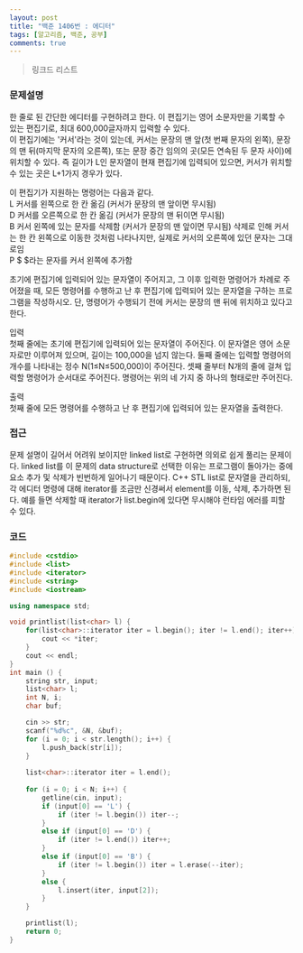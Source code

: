 ```yaml
---
layout: post
title: "백준 1406번 : 에디터"
tags: [알고리즘, 백준, 공부]
comments: true
---
```


> 링크드 리스트  

### 문제설명  
한 줄로 된 간단한 에디터를 구현하려고 한다. 이 편집기는 영어 소문자만을 기록할 수 있는 편집기로, 최대 600,000글자까지 입력할 수 있다.  
이 편집기에는 '커서'라는 것이 있는데, 커서는 문장의 맨 앞(첫 번째 문자의 왼쪽), 문장의 맨 뒤(마지막 문자의 오른쪽), 또는 문장 중간 임의의 곳(모든 연속된 두 문자 사이)에 위치할 수 있다. 즉 길이가 L인 문자열이 현재 편집기에 입력되어 있으면, 커서가 위치할 수 있는 곳은 L+1가지 경우가 있다.  

이 편집기가 지원하는 명령어는 다음과 같다.  
L	커서를 왼쪽으로 한 칸 옮김 (커서가 문장의 맨 앞이면 무시됨)  
D	커서를 오른쪽으로 한 칸 옮김 (커서가 문장의 맨 뒤이면 무시됨)  
B	커서 왼쪽에 있는 문자를 삭제함 (커서가 문장의 맨 앞이면 무시됨) 삭제로 인해 커서는 한 칸 왼쪽으로 이동한 것처럼 나타나지만, 실제로 커서의 오른쪽에 있던 문자는 그대로임  
P $	$라는 문자를 커서 왼쪽에 추가함  

초기에 편집기에 입력되어 있는 문자열이 주어지고, 그 이후 입력한 명령어가 차례로 주어졌을 때, 모든 명령어를 수행하고 난 후 편집기에 입력되어 있는 문자열을 구하는 프로그램을 작성하시오. 단, 명령어가 수행되기 전에 커서는 문장의 맨 뒤에 위치하고 있다고 한다.  

입력  
첫째 줄에는 초기에 편집기에 입력되어 있는 문자열이 주어진다. 이 문자열은 영어 소문자로만 이루어져 있으며, 길이는 100,000을 넘지 않는다. 둘째 줄에는 입력할 명령어의 개수를 나타내는 정수 N(1≤N≤500,000)이 주어진다. 셋째 줄부터 N개의 줄에 걸쳐 입력할 명령어가 순서대로 주어진다. 명령어는 위의 네 가지 중 하나의 형태로만 주어진다.  

출력  
첫째 줄에 모든 명령어를 수행하고 난 후 편집기에 입력되어 있는 문자열을 출력한다.  

### 접근  
문제 설명이 길어서 어려워 보이지만 linked list로 구현하면 의외로 쉽게 풀리는 문제이다. linked list를 이 문제의 data structure로 선택한 이유는 프로그램이 돌아가는 중에 요소 추가 및 삭제가 빈번하게 일어나기 때문이다. C++ STL list로 문자열을 관리하되, 각 에디터 명령에 대해 iterator를 조금만 신경써서 element를 이동, 삭제, 추가하면 된다.  예를 들면 삭제할 때 iterator가 list.begin에 있다면 무시해야 런타임 에러를 피할 수 있다.  

### 코드  
~~~c++
#include <cstdio>
#include <list>
#include <iterator>
#include <string>
#include <iostream>

using namespace std;

void printlist(list<char> l) {
    for(list<char>::iterator iter = l.begin(); iter != l.end(); iter++) {
        cout << *iter;
    }
    cout << endl;
}
int main () {
    string str, input;
    list<char> l;
    int N, i;
    char buf;

    cin >> str;
    scanf("%d%c", &N, &buf);
    for (i = 0; i < str.length(); i++) {
        l.push_back(str[i]);
    }
    
    list<char>::iterator iter = l.end();
    
    for (i = 0; i < N; i++) {
        getline(cin, input);
        if (input[0] == 'L') {
            if (iter != l.begin()) iter--;
        }
        else if (input[0] == 'D') {
            if (iter != l.end()) iter++;
        }
        else if (input[0] == 'B') {
            if (iter != l.begin()) iter = l.erase(--iter);
        }
        else {
            l.insert(iter, input[2]);
        }
    }

    printlist(l);
    return 0;
}
~~~